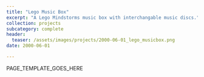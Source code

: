 ```yaml
---
title: "Lego Music Box"
excerpt: "A Lego Mindstorms music box with interchangable music discs."
collection: projects
subcategory: complete
header: 
  teaser: /assets/images/projects/2000-06-01_lego_musicbox.png
date: 2000-06-01

---
```


PAGE_TEMPLATE_GOES_HERE

